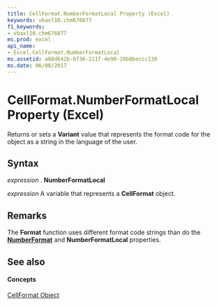 ```yaml
---
title: CellFormat.NumberFormatLocal Property (Excel)
keywords: vbaxl10.chm676077
f1_keywords:
- vbaxl10.chm676077
ms.prod: excel
api_name:
- Excel.CellFormat.NumberFormatLocal
ms.assetid: a80d642b-6f36-211f-4e98-28b0beccc130
ms.date: 06/08/2017
---
```



# CellFormat.NumberFormatLocal Property (Excel)

Returns or sets a  **Variant** value that represents the format code for the object as a string in the language of the user.


## Syntax

 _expression_ . **NumberFormatLocal**

 _expression_ A variable that represents a **CellFormat** object.


## Remarks

The  **Format** function uses different format code strings than do the **[NumberFormat](cellformat-numberformat-property-excel.md)** and **NumberFormatLocal** properties.


## See also


#### Concepts


[CellFormat Object](cellformat-object-excel.md)

